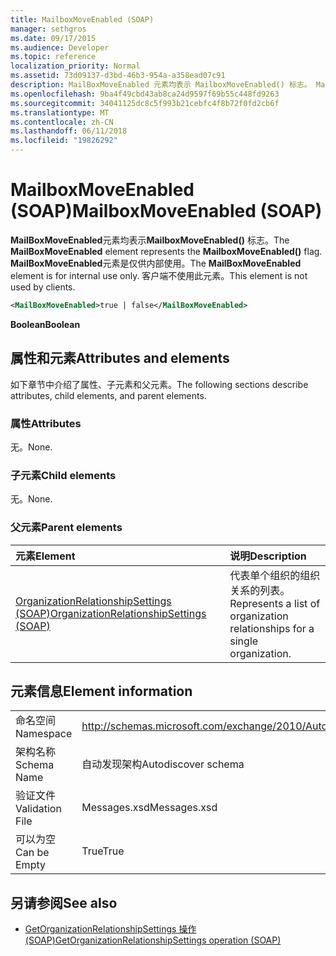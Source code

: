 ```yaml
---
title: MailboxMoveEnabled (SOAP)
manager: sethgros
ms.date: 09/17/2015
ms.audience: Developer
ms.topic: reference
localization_priority: Normal
ms.assetid: 73d09137-d3bd-46b3-954a-a358ead07c91
description: MailBoxMoveEnabled 元素均表示 MailboxMoveEnabled() 标志。 MailBoxMoveEnabled 元素是仅供内部使用。 客户端不使用此元素。
ms.openlocfilehash: 9ba4f49cbd43ab8ca24d9597f69b55c448fd9263
ms.sourcegitcommit: 34041125dc8c5f993b21cebfc4f8b72f0fd2cb6f
ms.translationtype: MT
ms.contentlocale: zh-CN
ms.lasthandoff: 06/11/2018
ms.locfileid: "19826292"
---
```

# <a name="mailboxmoveenabled-soap"></a><span data-ttu-id="64ea1-105">MailboxMoveEnabled (SOAP)</span><span class="sxs-lookup"><span data-stu-id="64ea1-105">MailboxMoveEnabled (SOAP)</span></span>

<span data-ttu-id="64ea1-106">**MailBoxMoveEnabled**元素均表示**MailboxMoveEnabled()** 标志。</span><span class="sxs-lookup"><span data-stu-id="64ea1-106">The **MailBoxMoveEnabled** element represents the **MailboxMoveEnabled()** flag.</span></span> <span data-ttu-id="64ea1-107">**MailBoxMoveEnabled**元素是仅供内部使用。</span><span class="sxs-lookup"><span data-stu-id="64ea1-107">The **MailBoxMoveEnabled** element is for internal use only.</span></span> <span data-ttu-id="64ea1-108">客户端不使用此元素。</span><span class="sxs-lookup"><span data-stu-id="64ea1-108">This element is not used by clients.</span></span> 
  
```XML
<MailBoxMoveEnabled>true | false</MailBoxMoveEnabled>
```

<span data-ttu-id="64ea1-109">**Boolean**</span><span class="sxs-lookup"><span data-stu-id="64ea1-109">**Boolean**</span></span>

## <a name="attributes-and-elements"></a><span data-ttu-id="64ea1-110">属性和元素</span><span class="sxs-lookup"><span data-stu-id="64ea1-110">Attributes and elements</span></span>

<span data-ttu-id="64ea1-111">如下章节中介绍了属性、子元素和父元素。</span><span class="sxs-lookup"><span data-stu-id="64ea1-111">The following sections describe attributes, child elements, and parent elements.</span></span>
  
### <a name="attributes"></a><span data-ttu-id="64ea1-112">属性</span><span class="sxs-lookup"><span data-stu-id="64ea1-112">Attributes</span></span>

<span data-ttu-id="64ea1-113">无。</span><span class="sxs-lookup"><span data-stu-id="64ea1-113">None.</span></span>
  
### <a name="child-elements"></a><span data-ttu-id="64ea1-114">子元素</span><span class="sxs-lookup"><span data-stu-id="64ea1-114">Child elements</span></span>

<span data-ttu-id="64ea1-115">无。</span><span class="sxs-lookup"><span data-stu-id="64ea1-115">None.</span></span>
  
### <a name="parent-elements"></a><span data-ttu-id="64ea1-116">父元素</span><span class="sxs-lookup"><span data-stu-id="64ea1-116">Parent elements</span></span>

|<span data-ttu-id="64ea1-117">**元素**</span><span class="sxs-lookup"><span data-stu-id="64ea1-117">**Element**</span></span>|<span data-ttu-id="64ea1-118">**说明**</span><span class="sxs-lookup"><span data-stu-id="64ea1-118">**Description**</span></span>|
|:-----|:-----|
|[<span data-ttu-id="64ea1-119">OrganizationRelationshipSettings (SOAP)</span><span class="sxs-lookup"><span data-stu-id="64ea1-119">OrganizationRelationshipSettings (SOAP)</span></span>](organizationrelationshipsettings-soap.md) <br/> |<span data-ttu-id="64ea1-120">代表单个组织的组织关系的列表。</span><span class="sxs-lookup"><span data-stu-id="64ea1-120">Represents a list of organization relationships for a single organization.</span></span>  <br/> |
   
## <a name="element-information"></a><span data-ttu-id="64ea1-121">元素信息</span><span class="sxs-lookup"><span data-stu-id="64ea1-121">Element information</span></span>

|||
|:-----|:-----|
|<span data-ttu-id="64ea1-122">命名空间</span><span class="sxs-lookup"><span data-stu-id="64ea1-122">Namespace</span></span>  <br/> |http://schemas.microsoft.com/exchange/2010/Autodiscover  <br/> |
|<span data-ttu-id="64ea1-123">架构名称</span><span class="sxs-lookup"><span data-stu-id="64ea1-123">Schema Name</span></span>  <br/> |<span data-ttu-id="64ea1-124">自动发现架构</span><span class="sxs-lookup"><span data-stu-id="64ea1-124">Autodiscover schema</span></span>  <br/> |
|<span data-ttu-id="64ea1-125">验证文件</span><span class="sxs-lookup"><span data-stu-id="64ea1-125">Validation File</span></span>  <br/> |<span data-ttu-id="64ea1-126">Messages.xsd</span><span class="sxs-lookup"><span data-stu-id="64ea1-126">Messages.xsd</span></span>  <br/> |
|<span data-ttu-id="64ea1-127">可以为空</span><span class="sxs-lookup"><span data-stu-id="64ea1-127">Can be Empty</span></span>  <br/> |<span data-ttu-id="64ea1-128">True</span><span class="sxs-lookup"><span data-stu-id="64ea1-128">True</span></span>  <br/> |
   
## <a name="see-also"></a><span data-ttu-id="64ea1-129">另请参阅</span><span class="sxs-lookup"><span data-stu-id="64ea1-129">See also</span></span>

- [<span data-ttu-id="64ea1-130">GetOrganizationRelationshipSettings 操作 (SOAP)</span><span class="sxs-lookup"><span data-stu-id="64ea1-130">GetOrganizationRelationshipSettings operation (SOAP)</span></span>](getorganizationrelationshipsettings-operation-soap.md)


